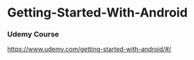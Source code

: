 Getting-Started-With-Android
============================
### Udemy Course
https://www.udemy.com/getting-started-with-android/#/
